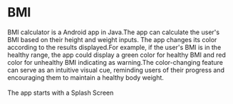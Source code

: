 # BMI

BMI calculator is a Android app in Java.The app can calculate the user's
BMI based on their height and weight inputs. The app changes its color
according to the results displayed.For example, if the user's BMI is in the
healthy range, the app could display a green color for healthy BMI and
red color for unhealthy BMI indicating as warning.The color-changing feature
can serve as an intuitive visual cue, reminding users of their progress
and encouraging them to maintain a healthy body weight.<br>
<br>The app starts with a Splash Screen</br>
<br>

